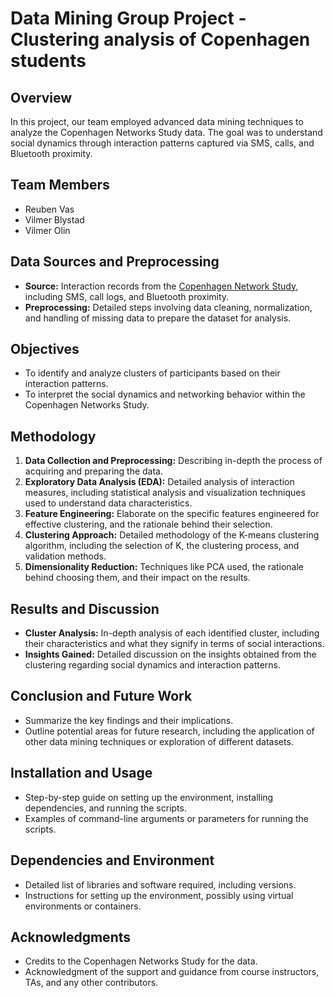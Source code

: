 
# Data Mining Group Project - Clustering analysis of Copenhagen students

## Overview
In this project, our team employed advanced data mining techniques to analyze the Copenhagen Networks Study data. The goal was to understand social dynamics through interaction patterns captured via SMS, calls, and Bluetooth proximity.

## Team Members
- Reuben Vas
- Vilmer Blystad
- Vilmer Olin

## Data Sources and Preprocessing
- **Source:** Interaction records from the [Copenhagen Network Study](https://www.nature.com/articles/s41597-019-0325-x), including SMS, call logs, and Bluetooth proximity.
- **Preprocessing:** Detailed steps involving data cleaning, normalization, and handling of missing data to prepare the dataset for analysis.

## Objectives
- To identify and analyze clusters of participants based on their interaction patterns.
- To interpret the social dynamics and networking behavior within the Copenhagen Networks Study.

## Methodology
1. **Data Collection and Preprocessing:** Describing in-depth the process of acquiring and preparing the data.
2. **Exploratory Data Analysis (EDA):** Detailed analysis of interaction measures, including statistical analysis and visualization techniques used to understand data characteristics.
3. **Feature Engineering:** Elaborate on the specific features engineered for effective clustering, and the rationale behind their selection.
4. **Clustering Approach:** Detailed methodology of the K-means clustering algorithm, including the selection of K, the clustering process, and validation methods.
5. **Dimensionality Reduction:** Techniques like PCA used, the rationale behind choosing them, and their impact on the results.

## Results and Discussion
- **Cluster Analysis:** In-depth analysis of each identified cluster, including their characteristics and what they signify in terms of social interactions.
- **Insights Gained:** Detailed discussion on the insights obtained from the clustering regarding social dynamics and interaction patterns.

## Conclusion and Future Work
- Summarize the key findings and their implications.
- Outline potential areas for future research, including the application of other data mining techniques or exploration of different datasets.

## Installation and Usage
- Step-by-step guide on setting up the environment, installing dependencies, and running the scripts.
- Examples of command-line arguments or parameters for running the scripts.

## Dependencies and Environment
- Detailed list of libraries and software required, including versions.
- Instructions for setting up the environment, possibly using virtual environments or containers.

## Acknowledgments
- Credits to the Copenhagen Networks Study for the data.
- Acknowledgment of the support and guidance from course instructors, TAs, and any other contributors.
